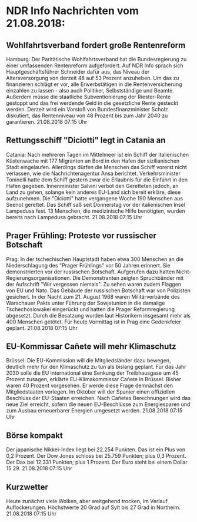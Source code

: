 # NDR Info Nachrichten vom 21.08.2018:


## Wohlfahrtsverband fordert große Rentenreform
Hamburg: Der Paritätische Wohlfahrtsverband hat die Bundesregierung zu einer umfassenden Rentenreform aufgefordert. Auf NDR Info sprach sich Hauptgeschäftsführer Schneider dafür aus, das Niveau der Altersversorgung von derzeit 48 auf 53 Prozent anzuheben. Um das zu finanzieren schlägt er vor, alle Erwerbstätigen in die Rentenversicherung einzahlen zu lassen - also auch Politiker, Selbstständige und Beamte. Außerdem müsse die staatliche Subventionierung der Riester-Rente gestoppt und das frei werdende Geld in die gesetzliche Rente gesteckt werden. Derzeit wird ein Vorstoß von Bundesfinanzminister Scholz diskutiert, das Rentenniveau von 48 Prozent bis zum Jahr 2040 zu garantieren. 21.08.2018 07:15 Uhr 

## Rettungsschiff "Diciotti" legt in Catania an
Catania: Nach mehreren Tagen im Mittelmeer ist ein Schiff der italienischen Küstenwache mit 177 Migranten an Bord in den Hafen der sizilianischen Stadt eingelaufen. Allerdings dürfen die Menschen das Schiff vorerst nicht verlassen, wie die Nachrichtenagentur Ansa berichtet. Verkehrsminister Toninelli hatte dem Schiff gestern zwar die Erlaubnis für die Einfahrt in den Hafen gegeben. Innenminister Salvini verbot den Geretteten jedoch, an Land zu gehen, solange kein anderes EU-Land sich bereit erkläre, diese aufzunehmen. Die "Diciotti" hatte vergangene Woche 190 Menschen aus Seenot gerettet. Das Schiff saß seit Donnerstag vor der italienischen Insel Lampedusa fest. 13 Menschen, die medizinische Hilfe benötigten, wurden bereits nach Lampedusa gebracht. 21.08.2018 07:15 Uhr 

## Prager Frühling: Proteste vor russischer Botschaft
Prag: In der tschechischen Hauptstadt haben etwa 300 Menschen an die Niederschlagung des "Prager Frühlings" vor 50 Jahren erinnert. Sie demonstrierten vor der russischen Botschaft. Aufgerufen dazu hatten Nicht-Regierungsorganisationen. Die Demonstranten zeigten Spruchbänder mit der Aufschrift "Wir vergessen niemals". Zu sehen waren zudem Flaggen von EU und Nato. Das Gebäude der russischen Botschaft war von Polizisten gesichert. In der Nacht zum 21. August 1968 waren Militärverbände des Warschauer Pakts unter Führung der Sowjetunion in die damalige Tschechoslowakei eingerückt und hatten die Prager Reformregierung abgesetzt. Durch die Besatzung wurden laut Historikern insgesamt mehr als 400 Menschen getötet. Für heute Vormittag ist in Prag eine Gedenkfeier geplant. 21.08.2018 07:15 Uhr 

## EU-Kommissar Cañete will mehr Klimaschutz
Brüssel: Die EU-Kommission will die Mitgliedsländer dazu bewegen, deutlich mehr für den Klimaschutz zu tun als bislang geplant. Für das Jahr 2030 solle die EU international eine Senkung der Treibhausgase um 45 Prozent zusagen, erklärte EU-Klimakommissar Cañete in Brüssel. Bisher waren 40 Prozent vorgesehen. Er werde diese Frage demnächst den Mitgliedstaaten vorlegen. Im Oktober will der Spanier einen offiziellen Beschluss der EU-Staaten erreichen. Nach Cañetes Berechnungen wird das neue Ziel erreicht, sofern die neuen EU-Beschlüsse zum Energiesparen und zum Ausbau erneuerbarer Energien umgesetzt werden. 21.08.2018 07:15 Uhr 

## Börse kompakt
Der japanische Nikkei-Index liegt bei 22.254 Punkten. Das ist ein Plus von 0,2 Prozent. Der Dow Jones schloss bei 25.759 Punkten; plus 0,3 Prozent. Der Dax bei 12.331 Punkten; plus 1 Prozent. Der Euro steht bei einem Dollar 15 29. 21.08.2018 07:15 Uhr 

## Kurzwetter
Heute zunächst viele Wolken, aber weitgehend trocken, im Verlauf Auflockerungen. Höchstwerte 20 Grad auf Sylt bis 27 Grad in Northeim. 21.08.2018 07:15 Uhr 
